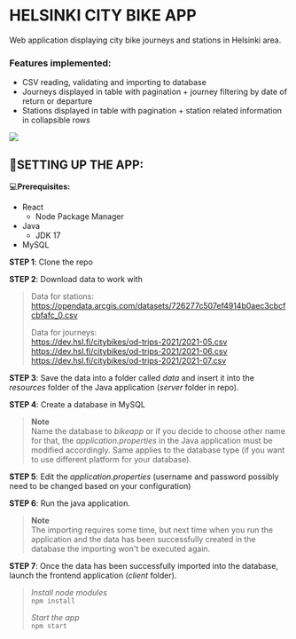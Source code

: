 # HELSINKI CITY BIKE APP
Web application displaying city bike journeys and stations in Helsinki area.

### **Features implemented:**
- CSV reading, validating and importing to database
- Journeys displayed in table with pagination + journey filtering by date of return or departure
- Stations displayed in table with pagination + station related information in collapsible rows

 ![](https://i.imgur.com/XIO1Ybr.png)  

## 👏SETTING UP THE APP:

💻**Prerequisites:**
- React
  - Node Package Manager
- Java
  - JDK 17
- MySQL

**STEP 1**: Clone the repo <br>

**STEP 2**: Download data to work with<br>

>Data for stations:<br>
>https://opendata.arcgis.com/datasets/726277c507ef4914b0aec3cbcfcbfafc_0.csv<br>
>
>Data for journeys:<br>
>https://dev.hsl.fi/citybikes/od-trips-2021/2021-05.csv<br>
>https://dev.hsl.fi/citybikes/od-trips-2021/2021-06.csv<br>
>https://dev.hsl.fi/citybikes/od-trips-2021/2021-07.csv<br>

**STEP 3**: Save the data into a folder called *data* and insert it into the *resources* folder of the Java application (*server* folder in repo).

**STEP 4**: Create a database in MySQL
> **Note** <br>
> Name the database to *bikeapp* or if you decide to choose other name for that, the *application.properties* in the Java application must be modified accordingly.
> Same applies to the database type (if you want to use different platform for your database).

**STEP 5**: Edit the *application.properties* (username and password possibly need to be changed based on your configuration)

**STEP 6**: Run the java application.

> **Note** <br>
> The importing requires some time, but next time when you run the application and the data has been successfully created in the database the importing won't be executed again.

**STEP 7**: Once the data has been successfully imported into the database, launch the frontend application (*client* folder). <br>

>*Install node modules*<br>
>```npm install```<br>
>
>*Start the app*<br>
>```npm start```<br>




